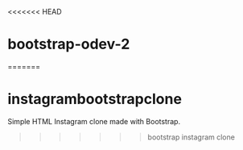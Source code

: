 <<<<<<< HEAD
# bootstrap-odev-2
=======
# instagrambootstrapclone
Simple HTML Instagram clone made with Bootstrap.
>>>>>>> bootstrap instagram clone
